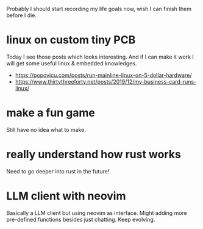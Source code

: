 Probably I should start recording my life goals now, wish I can finish them
before I die.

# linux on custom tiny PCB

Today I see those posts which looks interesting. And if I can make it work I will
get some useful linux & embedded knowledges.

- https://popovicu.com/posts/run-mainline-linux-on-5-dollar-hardware/
- https://www.thirtythreeforty.net/posts/2019/12/my-business-card-runs-linux/


# make a fun game

Still have no idea what to make.

# really understand how rust works

Need to go deeper into rust in the future!

# LLM client with neovim

Basically a LLM client but using neovim as interface. Might adding more pre-defined
functions besides just chatting. Keep evolving.
